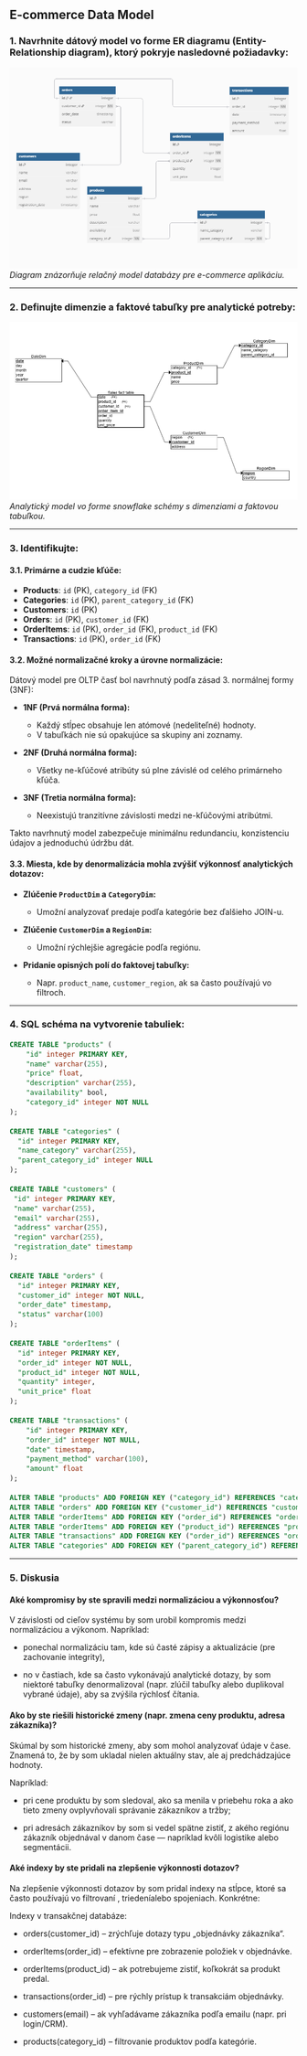 ## E-commerce Data Model

### 1. Navrhnite dátový model vo forme ER diagramu (Entity-Relationship diagram), ktorý pokryje nasledovné požiadavky:

![ER-diagram](images/diagram.png)  
*Diagram znázorňuje relačný model databázy pre e-commerce aplikáciu.*

---

### 2. Definujte dimenzie a faktové tabuľky pre analytické potreby:

![Snowflake scheme](images/snowflake_scheme.png)  
*Analytický model vo forme snowflake schémy s dimenziami a faktovou tabuľkou.*

---

### 3. Identifikujte:

#### 3.1. Primárne a cudzie kľúče:

- **Products**: `id` (PK), `category_id` (FK)
- **Categories**: `id` (PK), `parent_category_id` (FK)
- **Customers**: `id` (PK)
- **Orders**: `id` (PK), `customer_id` (FK)
- **OrderItems**: `id` (PK), `order_id` (FK), `product_id` (FK)
- **Transactions**: `id` (PK), `order_id` (FK)

#### 3.2. Možné normalizačné kroky a úrovne normalizácie:

Dátový model pre OLTP časť bol navrhnutý podľa zásad 3. normálnej formy (3NF):

- **1NF (Prvá normálna forma):**
  - Každý stĺpec obsahuje len atómové (nedeliteľné) hodnoty.
  - V tabuľkách nie sú opakujúce sa skupiny ani zoznamy.

- **2NF (Druhá normálna forma):**
  - Všetky ne-kľúčové atribúty sú plne závislé od celého primárneho kľúča.

- **3NF (Tretia normálna forma):**
  - Neexistujú tranzitívne závislosti medzi ne-kľúčovými atribútmi.

Takto navrhnutý model zabezpečuje minimálnu redundanciu, konzistenciu údajov a jednoduchú údržbu dát.

#### 3.3. Miesta, kde by denormalizácia mohla zvýšiť výkonnosť analytických dotazov:

- **Zlúčenie `ProductDim` a `CategoryDim`:**
  - Umožní analyzovať predaje podľa kategórie bez ďalšieho JOIN-u.

- **Zlúčenie `CustomerDim` a `RegionDim`:**
  - Umožní rýchlejšie agregácie podľa regiónu.

- **Pridanie opisných polí do faktovej tabuľky:**
  - Napr. `product_name`, `customer_region`, ak sa často používajú vo filtroch.

---

### 4. SQL schéma na vytvorenie tabuliek:

```sql
CREATE TABLE "products" (
    "id" integer PRIMARY KEY,
    "name" varchar(255),
    "price" float,
    "description" varchar(255),
    "availability" bool,
    "category_id" integer NOT NULL
);

CREATE TABLE "categories" (
  "id" integer PRIMARY KEY,
  "name_category" varchar(255),
  "parent_category_id" integer NULL
);

CREATE TABLE "customers" (
 "id" integer PRIMARY KEY,
 "name" varchar(255),
 "email" varchar(255),
 "address" varchar(255),
 "region" varchar(255),
 "registration_date" timestamp
);

CREATE TABLE "orders" (
  "id" integer PRIMARY KEY,
  "customer_id" integer NOT NULL,
  "order_date" timestamp,
  "status" varchar(100)
);

CREATE TABLE "orderItems" (
  "id" integer PRIMARY KEY,
  "order_id" integer NOT NULL,
  "product_id" integer NOT NULL,
  "quantity" integer,
  "unit_price" float
);

CREATE TABLE "transactions" (
    "id" integer PRIMARY KEY,
    "order_id" integer NOT NULL,
    "date" timestamp,
    "payment_method" varchar(100),
    "amount" float
);

ALTER TABLE "products" ADD FOREIGN KEY ("category_id") REFERENCES "categories" ("id");
ALTER TABLE "orders" ADD FOREIGN KEY ("customer_id") REFERENCES "customers" ("id");
ALTER TABLE "orderItems" ADD FOREIGN KEY ("order_id") REFERENCES "orders" ("id");
ALTER TABLE "orderItems" ADD FOREIGN KEY ("product_id") REFERENCES "products" ("id");
ALTER TABLE "transactions" ADD FOREIGN KEY ("order_id") REFERENCES "orders" ("id");
ALTER TABLE "categories" ADD FOREIGN KEY ("parent_category_id") REFERENCES "categories" ("id");
```

---

### 5. Diskusia

#### Aké kompromisy by ste spravili medzi normalizáciou a výkonnosťou?

V závislosti od cieľov systému by som urobil kompromis medzi normalizáciou a výkonom. 
Napríklad:

  - ponechal normalizáciu tam, kde sú časté zápisy a aktualizácie (pre zachovanie integrity),
  
  - no v častiach, kde sa často vykonávajú analytické dotazy, by som niektoré tabuľky denormalizoval (napr. zlúčil tabuľky alebo duplikoval vybrané údaje), aby sa zvýšila rýchlosť čítania.

#### Ako by ste riešili historické zmeny (napr. zmena ceny produktu, adresa zákazníka)?

Skúmal by som historické zmeny, aby som mohol analyzovať údaje v čase. Znamená to, že by som ukladal nielen aktuálny stav, ale aj predchádzajúce hodnoty.

Napríklad:

  - pri cene produktu by som sledoval, ako sa menila v priebehu roka a ako tieto zmeny ovplyvňovali správanie zákazníkov a tržby;

  - pri adresách zákazníkov by som si vedel spätne zistiť, z akého regiónu zákazník objednával v danom čase — napríklad kvôli logistike alebo segmentácii.

#### Aké indexy by ste pridali na zlepšenie výkonnosti dotazov?

Na zlepšenie výkonnosti dotazov by som pridal indexy na stĺpce, ktoré sa často používajú vo filtrovaní , triedeníalebo spojeniach. Konkrétne:

Indexy v transakčnej databáze:
  - orders(customer_id) – zrýchľuje dotazy typu „objednávky zákazníka“.

  - orderItems(order_id) – efektívne pre zobrazenie položiek v objednávke.

  - orderItems(product_id) – ak potrebujeme zistiť, koľkokrát sa produkt predal.

  - transactions(order_id) – pre rýchly prístup k transakciám objednávky.

  - customers(email) – ak vyhľadávame zákazníka podľa emailu (napr. pri login/CRM).

  - products(category_id) – filtrovanie produktov podľa kategórie.
